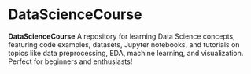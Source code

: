 # DataScienceCourse
**DataScienceCourse**   A repository for learning Data Science concepts, featuring code examples, datasets, Jupyter notebooks, and tutorials on topics like data preprocessing, EDA, machine learning, and visualization. Perfect for beginners and enthusiasts!
